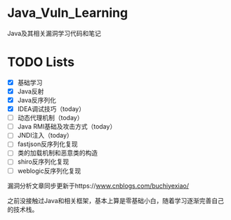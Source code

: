 # Java_Vuln_Learning
Java及其相关漏洞学习代码和笔记
# TODO Lists

- [x] 基础学习
- [x] Java反射
- [x] Java反序列化
- [x] IDEA调试技巧（today）
- [ ] 动态代理机制（today）
- [ ] Java RMI基础及攻击方式（today）
- [ ] JNDI注入（today）
- [ ] fastjson反序列化复现
- [ ] 类的加载机制和恶意类的构造
- [ ] shiro反序列化复现
- [ ] weblogic反序列化复现

漏洞分析文章同步更新于https://www.cnblogs.com/buchiyexiao/

之前没接触过Java和相关框架，基本上算是零基础小白，随着学习逐渐完善自己的技术栈。
